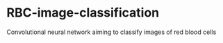 # RBC-image-classification
Convolutional neural network aiming to classify images of red blood cells
